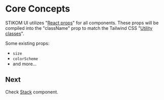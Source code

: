 # Core Concepts

STIKOM UI utilizes "[React props](https://react.dev/learn/passing-props-to-a-component#recap)" for all components. These props will be compiled into the "className" prop to match the Tailwind CSS "[Utility classes](https://tailwindcss.com/docs/utility-first)".

Some existing props:

- `size`
- `colorScheme`
- and more...

## Next

Check [Stack](./layout/stack.md) component.
